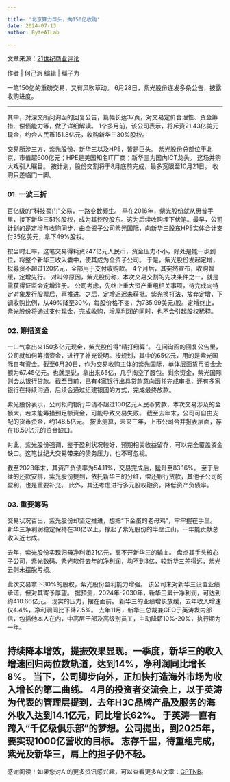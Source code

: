 ```yaml
---

title: '北京算力巨头，掏150亿收购'
date: 2024-07-13
author: ByteAILab

---
```


文章来源：[21世纪商业评论](https://mp.weixin.qq.com/s/KsYIcEHRvrMJbYhHckFEBg)

作者 | 何己派
编辑 | 鄢子为

一笔150亿的重磅交易，又有风吹草动。
6月28日，紫光股份连发多条公告，披露收购进度。

---

其中，对深交所问询函的回复公告，篇幅长达37页，对交易定价合理性、资金筹措、偿债能力等，做了详细解读。
1个多月前，该公司表示，将斥资21.43亿美元现金，约合人民币151.8亿元，收购新华三30%股权。

交易所涉三方，紫光股份、新华三以及HPE，皆是巨头。
紫光股份总部位于北京，市值超600亿元；HPE是美国知名IT厂商；新华三为国内ICT龙头。
这场并购大戏引人瞩目。
按计划，股份交割将于8月底前完成，最多宽限至10月21日。
收购只差临门一脚。

### 01. 一波三折
百亿级的“科技豪门”交易，一路变数频生。
早在2016年，紫光股份就从惠普手里，接下新华三51%股权，成为其控股股东。这为后续收购埋下伏笔。最早，公司计划的是定增与收购同步，由全资子公司紫光国际，向新华三股东HPE实体合计支付35亿美元，拿下49%股权。

按当时汇率，这笔交易得耗资247亿元人民币，资金压力不小，好处是能一步到位，将整个新华三收入囊中，使其成为全资子公司。
于是，紫光股份发起定增，拟募资不超过120亿元，全部用于支付收购款。
4个月后，其突然宣布，收购暂缓，定增先行。
对叫停原因，紫光股份称，本次交易交割的先决条件之一，就是需获得证监会定增注册。
公司考虑，先终止重大资产重组相关事项，待完成向特定对象发行股票后，再推进。之后，定增迟迟未获批。紫光换打法，放弃定增，下调收购比例，从49%降至30%，每股价格不变，为735.99美元/股。定增终止，紫光股份将通过支付现金，完成收购，增厚利润的同时，也不会引起股权稀释。

### 02. 筹措资金
一口气拿出来150多亿元现金，紫光股份得“精打细算”。
在问询函的回复公告里，公司就如何筹措资金，进行了补充说明。按规划，其中的65亿元，用的是紫光国际自有资金。截至6月20日，作为交易收购主体的紫光国际，单体层面货币资金余额为67.45亿元。也就是说，拿出来65亿，几乎掏空了腰包。剩余资金，紫光国际则会从银行贷款。截至目前，已有4家银行出具贷款意向函并完成审批，还有多家银行在持续沟通，后续会通过组建银团的方式，完成最终放款。

紫光股份表示，公司拟向银行申请不超过100亿元人民币贷款，本次交易涉及的金额大，若未能筹措到足额资金，可能导致交易失败。
截至去年末，公司可自由支配的货币资金，约148.5亿元。
按此测算，未来三年，上市公司合并报表层面，存在18.59亿元的资金缺口。

对此，紫光股份强调，鉴于盈利状况较好，预期相关收益留存，可以完全覆盖资金缺口。这笔世纪大交易带来的债务压力，也不可忽视。

截至2023年末，其资产负债率为54.11%，交易完成后，猛升至83.16%。
至于后续的还款安排，紫光股份提到，依托新华三的分红，偿还银行贷款，其他子公司的盈利，也是重要补充。
此外，其还考虑进行多元股权融资，降低资产负债率。

### 03. 重要筹码
交易状况百出，紫光股份却坚定推进，想把“下金蛋的老母鸡”，牢牢握在手里。
新华三净利润稳定保持在30亿以上，撑起了紫光股份的半壁江山，一年能贡献总收入近七成。

去年，紫光股份实现归母净利润21亿元，离不开新华三的输血。
盘点其手头核心子公司，紫光数码、紫光软件去年的净利润，均不到3亿，较新华三差得远，紫光云则未摆脱亏损。

此次交易拿下30%的股权，紫光股份盈利能力增强。
该公司未对新华三设置业绩承诺，但对其寄予厚望。
据预测，2024年-2030年，新华三累计净利润，可达到约410.66亿元。
现实的压力，摆在面前。
新华三的业绩增长放缓，去年收入增速仅4.4%，净利润同比下降2.5%。
去年11月，新华三总裁兼CEO于英涛发内部信，包括他本人在内，中高层干部及高级别员工，主动降薪10%-20%，执行期为一年。

持续降本增效，提振效果显现。一季度，新华三的收入增速回归两位数轨道，达到14%，净利润同比增长8%。
当下，公司脚步向外，正加快打造海外市场为收入增长的第二曲线。
4月的投资者交流会上，以于英涛为代表的管理层提到，去年H3C品牌产品及服务的海外收入达到14.1亿元，同比增长62%。
于英涛一直有跨入“千亿级俱乐部”的梦想。公司提出，到2025年，要实现1000亿营收的目标。
志存千里，待重组完成，紫光及新华三，肩上的担子仍不轻。
---
感谢阅读！如果您对AI的更多资讯感兴趣，可以查看更多AI文章：[GPTNB](https://gptnb.com)。